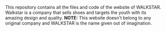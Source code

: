 This repository contains all the files and code of the website of WALKSTAR.
Walkstar is a company that sells shoes and targets the youth with its amazing design and quality. 
**NOTE:** This website doesn't belong to any original company and WALKSTAR is the name given out of imagination.
